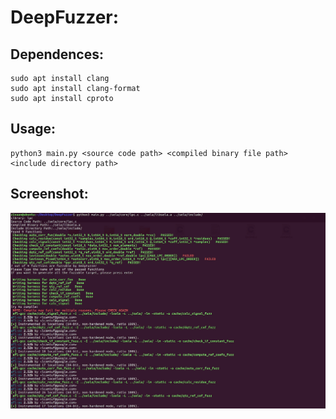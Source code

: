 # DeepFuzzer: 
 
## Dependences:
    sudo apt install clang
    sudo apt install clang-format
    sudo apt install cproto

    
## Usage:
    python3 main.py <source code path> <compiled binary file path> <include directory path>
 
## Screenshot:
![alt text](doc/screenshot.png)
